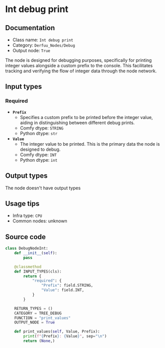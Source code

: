 # Int debug print
## Documentation
- Class name: `Int debug print`
- Category: `Derfuu_Nodes/Debug`
- Output node: `True`

The node is designed for debugging purposes, specifically for printing integer values alongside a custom prefix to the console. This facilitates tracking and verifying the flow of integer data through the node network.
## Input types
### Required
- **`Prefix`**
    - Specifies a custom prefix to be printed before the integer value, aiding in distinguishing between different debug prints.
    - Comfy dtype: `STRING`
    - Python dtype: `str`
- **`Value`**
    - The integer value to be printed. This is the primary data the node is designed to debug.
    - Comfy dtype: `INT`
    - Python dtype: `int`
## Output types
The node doesn't have output types
## Usage tips
- Infra type: `CPU`
- Common nodes: unknown


## Source code
```python
class DebugNodeInt:
    def __init__(self):
        pass

    @classmethod
    def INPUT_TYPES(cls):
        return {
            "required": {
                "Prefix": field.STRING,
                "Value": field.INT,
            }
        }

    RETURN_TYPES = ()
    CATEGORY = TREE_DEBUG
    FUNCTION = "print_values"
    OUTPUT_NODE = True

    def print_values(self, Value, Prefix):
        print(f"{Prefix}: {Value}", sep="\n")
        return (None,)

```

